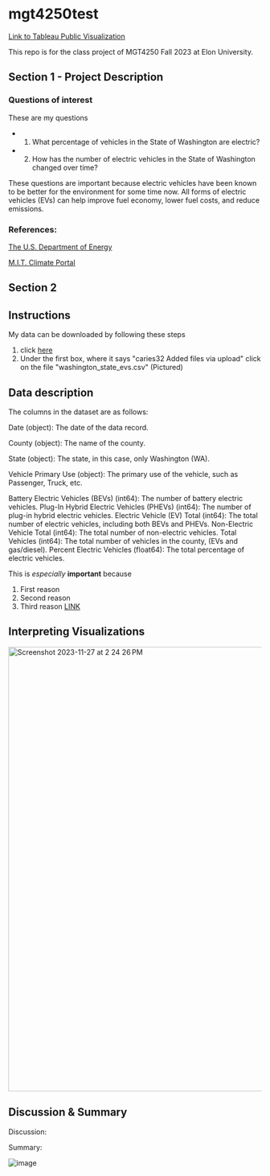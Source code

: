 # mgt4250test

[Link to Tableau Public Visualization](https://public.tableau.com/shared/Q47Z8CCSW?:display_count=n&:origin=viz_share_link)


This repo is for the class project of MGT4250 Fall 2023 at Elon University.

## Section 1 - Project Description
### Questions of interest
These are my questions
- 1. What percentage of vehicles in the State of Washington are electric?
- 2. How has the number of electric vehicles in the State of Washington changed over
time?

These questions are important because electric vehicles have been known to be better
for the environment for some time now. All forms of electric vehicles (EVs) can help
improve fuel economy, lower fuel costs, and reduce emissions. 

### References:
[The U.S. Department of Energy](https://afdc.energy.gov/fuels/electricity_benefits.html#:~:text=Electric%20and%20hybrid)


[M.I.T. Climate Portal](https://climate.mit.edu/ask-mit/are-electric-vehicles-definitely-better-climate-gas-powered-cars)

## Section 2
## Instructions
My data can be downloaded by following these steps 
1. click [here](https://github.com/caries32/mgt4250test)
2. Under the first box, where it says "caries32 Added files via upload" click on the file "washington_state_evs.csv" (Pictured)

## Data description
The columns in the dataset are as follows:


Date (object): The date of the data record.

County (object): The name of the county.

State (object): The state, in this case, only Washington (WA).

Vehicle Primary Use (object): The primary use of the vehicle, such as Passenger, Truck, etc.

Battery Electric Vehicles (BEVs) (int64): The number of battery electric vehicles.
Plug-In Hybrid Electric Vehicles (PHEVs) (int64): The number of plug-in hybrid electric vehicles.
Electric Vehicle (EV) Total (int64): The total number of electric vehicles, including both BEVs and PHEVs.
Non-Electric Vehicle Total (int64): The total number of non-electric vehicles.
Total Vehicles (int64): The total number of vehicles in the county, (EVs and gas/diesel).
Percent Electric Vehicles (float64): The total percentage of electric vehicles.



This is *especially* **important** because 
1. First reason
2. Second reason
3. Third reason [LINK](https://www.elon.edu)

## Interpreting Visualizations
<img width="884" alt="Screenshot 2023-11-27 at 2 24 26 PM" src="https://github.com/caries32/mgt4250test/assets/133187234/5a2e9421-cc9e-41b3-8e91-1cd433a489c6">

## Discussion & Summary
Discussion:

Summary:


![image](https://github.com/caries32/mgt4250test/assets/133187234/6cf743a3-f9a7-43f3-b3dc-5ac61f1c241f)
